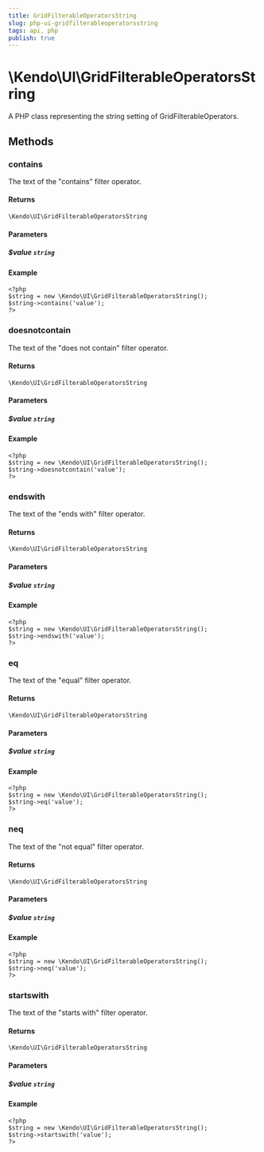 ```yaml
---
title: GridFilterableOperatorsString
slug: php-ui-gridfilterableoperatorsstring
tags: api, php
publish: true
---
```


# \Kendo\UI\GridFilterableOperatorsString

A PHP class representing the string setting of GridFilterableOperators.


## Methods

### contains
The text of the "contains" filter operator.

#### Returns
`\Kendo\UI\GridFilterableOperatorsString`

#### Parameters

##### $value `string`



#### Example 
    <?php
    $string = new \Kendo\UI\GridFilterableOperatorsString();
    $string->contains('value');
    ?>

### doesnotcontain
The text of the "does not contain" filter operator.

#### Returns
`\Kendo\UI\GridFilterableOperatorsString`

#### Parameters

##### $value `string`



#### Example 
    <?php
    $string = new \Kendo\UI\GridFilterableOperatorsString();
    $string->doesnotcontain('value');
    ?>

### endswith
The text of the "ends with" filter operator.

#### Returns
`\Kendo\UI\GridFilterableOperatorsString`

#### Parameters

##### $value `string`



#### Example 
    <?php
    $string = new \Kendo\UI\GridFilterableOperatorsString();
    $string->endswith('value');
    ?>

### eq
The text of the "equal" filter operator.

#### Returns
`\Kendo\UI\GridFilterableOperatorsString`

#### Parameters

##### $value `string`



#### Example 
    <?php
    $string = new \Kendo\UI\GridFilterableOperatorsString();
    $string->eq('value');
    ?>

### neq
The text of the "not equal" filter operator.

#### Returns
`\Kendo\UI\GridFilterableOperatorsString`

#### Parameters

##### $value `string`



#### Example 
    <?php
    $string = new \Kendo\UI\GridFilterableOperatorsString();
    $string->neq('value');
    ?>

### startswith
The text of the "starts with" filter operator.

#### Returns
`\Kendo\UI\GridFilterableOperatorsString`

#### Parameters

##### $value `string`



#### Example 
    <?php
    $string = new \Kendo\UI\GridFilterableOperatorsString();
    $string->startswith('value');
    ?>

 
